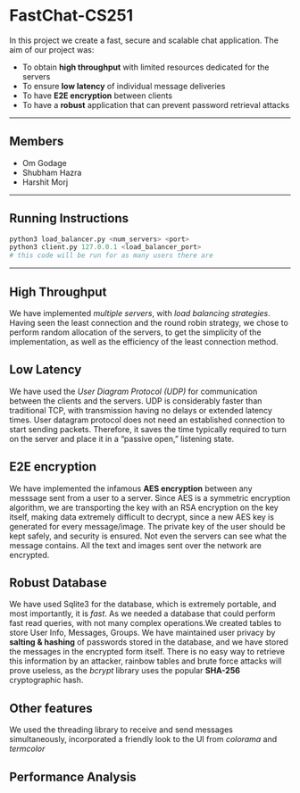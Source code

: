 # FastChat-CS251
In this project we create a fast, secure and scalable chat application.
The aim of our project was:
- To obtain **high throughput** with limited resources dedicated for the servers
- To ensure **low latency** of individual message deliveries
- To have **E2E encryption** between clients
- To have a **robust** application that can prevent password retrieval attacks
---
## Members
- Om Godage
- Shubham Hazra
- Harshit Morj
---
## Running Instructions
```python
python3 load_balancer.py <num_servers> <port>
python3 client.py 127.0.0.1 <load_balancer_port>
# this code will be run for as many users there are
```
---
## High Throughput
We have implemented _multiple servers_, with _load balancing strategies_.
Having seen the least connection and the round robin strategy, we chose to perform random allocation of the servers, to get the simplicity of the implementation, as well as the efficiency of the least connection method.

## Low Latency
We have used the _User Diagram Protocol (UDP)_ for communication between the clients and the servers.
UDP is considerably faster than traditional TCP, with transmission having no delays or extended latency times. User datagram protocol does not need an established connection to start sending packets. Therefore, it saves the time typically required to turn on the server and place it in a “passive open,” listening state.

## E2E encryption
We have implemented the infamous **AES encryption** between any messsage sent from a user to a server. Since AES is a symmetric encryption algorithm, we are transporting the key with an RSA encryption on the key itself, making data extremely difficult to decrypt, since a new AES key is generated for every message/image. The private key of the user should be kept safely, and security is ensured.
Not even the servers can see what the message contains. All the text and images sent over the network are encrypted.

## Robust Database
We have used Sqlite3 for the database, which is extremely portable, and most importantly, it is _fast_. As we needed a database that could perform fast read queries, with not many complex operations.We created tables to store User Info, Messages, Groups. We have maintained user privacy by **salting & hashing** of passwords stored in the database, and we have stored the messages in the encrypted form itself. There is no easy way to retrieve this information by an attacker, rainbow tables and brute force attacks will prove useless, as the _bcrypt_ library uses the popular **SHA-256** cryptographic hash.

## Other features
We used the threading library to receive and send messages simultaneously, incorporated a friendly look to the UI from _colorama_ and _termcolor_

## Performance Analysis
